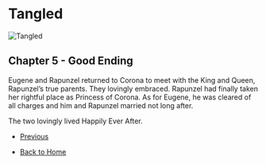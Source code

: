 # Tangled

![Tangled](https://ohmy.disney.com/wp-content/uploads/2013/07/Tangled-Header.jpg)

## Chapter 5 - Good Ending

Eugene and Rapunzel returned to Corona to meet with the King and Queen, Rapunzel’s true parents. They lovingly embraced. Rapunzel had finally taken her rightful place as Princess of Corona. As for Eugene, he was cleared of all charges and him and Rapunzel married not long after.

The two lovingly lived Happily Ever After.


* [Previous](Chapter04.md)

* [Back to Home](https://b00096684.github.io/github-story-2019/)